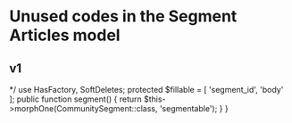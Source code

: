 # Unused codes in the Segment Articles model


## v1
<?php

namespace App\Models;

use Illuminate\Database\Eloquent\Factories\HasFactory;
use Illuminate\Database\Eloquent\Model;
use Illuminate\Database\Eloquent\SoftDeletes;

class SegmentsArticle extends Model
{
    /** @use HasFactory<\Database\Factories\SegmentsArticleFactory> */
    use HasFactory, SoftDeletes;

    protected $fillable = [
        'segment_id',
        'body'
    ];

    public function segment()
    {
        return $this->morphOne(CommunitySegment::class, 'segmentable');
    }

}